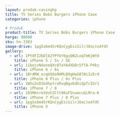 ```yaml
---
layout: produk-casinghp
title: TV Series Bobs Burgers iPhone Case
categories: iphone

# Produk
product-title: TV Series Bobs Burgers iPhone Case
harga: 90000
sku: hn-3303
image-drive: 1pgSx6m45rKQnCygEsiSilrJOxLto4fdt
gallery:
  - url: 1PYdFZ2bDlbZYPfkY6gxQN2LoqTmKjWYd
    title: iPhone 5 / 5s / SE
  - url: 1ibojvNdaneQXc07aYA4XbDc5ffA-P4kz
    title: iPhone 6 / 6s
  - url: 1BrdRW_ocqUG6a9HMLB9gHwG8lNiIzErd
    title: iPhone 6 Plus / 6s Plus
  - url: 1W5u3vD3G4hptroRuqNgv6dbiQpTcIUr1
    title: iPhone 7 / 8
  - url: 103MmtreVUzhZCtt96uF5numcuGLMra-K
    title: iPhone 7 Plus / 8 Plus
  - url: 1pgSx6m45rKQnCygEsiSilrJOxLto4fdt
    title: iPhone X
---
```

